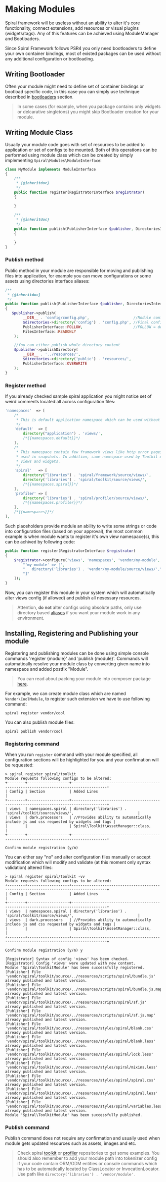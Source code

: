 # Making Modules
Spiral framework will be useless without an ability to alter it's core functionality, connect extensions, add resources or visual plugins (widgets/tags). Any of this features can be achieved using ModuleManager and Bootloaders.

Since Spiral Framework follows PSR4 you only need bootloaders to define your own container bindings, most of existed packages can be used without any additional configuration or bootloading.

## Writing Bootloader
Often your module might need to define set of container bindings or bootload specific code, in this case you can simply use technique described in [bootloaders](/framework/bootloaders.md) section.

> In some cases (for example, when you package contains only widgets or delcarative singletons) you might skip Bootloader creation for your module.

## Writing Module Class
Usually your module code goes with set of resources to be added to application or set of configs to be mounted. Both of this operations can be performed using module class which can be created by simply implementing `Spiral\Modules\ModuleInterface`:

```php
class MyModule implements ModuleInterface
{
    /**
     * {@inheritdoc}
     */
    public function register(RegistratorInterface $registrator)
    {

    }
    
    /**
     * {@inheritdoc}
     */
    public function publish(PublisherInterface $publisher, DirectoriesInterface $directories)
    {

    }
}
```

### Publish method
Public method in your module are responsible for moving and publishing files into application, for example you can move configurations or some assets using directories interface aliases:

```php
/**
 * {@inheritdoc}
 */
public function publish(PublisherInterface $publisher, DirectoriesInterface $directories)
{
   $publisher->publish(
        __DIR__ . 'config/config.php',                    //Module config source
        $directories->directory('config') . 'config.php', //Final config filename
        PublisherInterface::FOLLOW,                       //FOLLOW = do not overwrite existed
        FilesInterface::READONLY                       
    );

    //You can either publish whole directory content
    $publisher->publishDirectory(
        __DIR__ . '../resources/',
        $directories->directory('public') . 'resources/',
        PublisherInterface::OVERWRITE
    );
}
```

### Register method
If you already checked sample spiral application you might notice set of weird comments located all across configuration files:

```php
'namespaces'  => [
    /*
     * This is default application namespace which can be used without any prefix.
     */
    'default'  => [
        directory("application") . 'views/',
        /*{{namespaces.default}}*/
    ],
    /*
     * This namespace contain few framework views like http error pages and exception view
     * used in snapshots. In addition, same namespace used by Toolkit module to share it's
     * views and widgets.
     */
    'spiral'   => [
        directory("libraries") . 'spiral/framework/source/views/',
        directory('libraries') . 'spiral/toolkit/source/views/',
        /*{{namespaces.spiral}}*/
    ],
    'profiler' => [
        directory('libraries') . 'spiral/profiler/source/views/',
        /*{{namespaces.profiler}}*/
    ],
    /*{{namespaces}}*/
],
```

Such placeholders provide module an ability to write some strings or code into configuration files (based on your approval), the most common example is when module wants to register it's own view namespace(s), this can be achived by following code:

```php
public function register(RegistratorInterface $registrator)
{
    $registrator->configure('views', 'namespaces', 'vendor/my-module', [
        "'my-module' => [",
        "   directory('libraries') . 'vendor/my-module/source/views/',",
        "]"
    ]);
}
```

Now, you can register this module in your system which will automatically alter views config (if allowed) and publish all nesessary resources.

> Attention, **do not** alter configs using absolute paths, only use directory based [aliases](/application/directories.md) if you want your module work in any environment.

## Installing, Registering and Publishing your module
Registering and publishing modules can be done using simple console commands 'register {module}' and 'publish {module}'. Commands will automatically resolve your module class by converting given name into namespace and added postfix "Module". 

> You can read about packing your module into composer package [here](https://getcomposer.org/doc/02-libraries.md).

For example, we can create module class which are named `Vendor\CoolModule`, to register such extension we have to use following command:

```
spiral register vendor/cool
```

You can also publish module files:

```
spiral publish vendor/cool
```

### Registering command
When you run `register` command with your module specified, all configuration sections will be highlighted for you and your confirmation will be requested:

```
> spiral register spiral/toolkit
Module requests following configs to be altered:
+--------+-------------------+--------------------------------------------------------------------------------------+
| Config | Section           | Added Lines                                                                          |
+--------+-------------------+--------------------------------------------------------------------------------------+
| views  | namespaces.spiral | directory('libraries') . 'spiral/toolkit/source/views/',                             |
| views  | dark.processors   | //Provides ability to automatically include js and css requested by widgets and tags |
|        |                   | Spiral\Toolkit\AssetManager::class,                                                  |
+--------+-------------------+--------------------------------------------------------------------------------------+

Confirm module registration (y/n)
```

You can either say "no" and alter configuration files manually or accept modification which will modify and validate (at this moment only syntax validation) altered files:

```
> spiral register spiral/toolkit -vv
Module requests following configs to be altered:
+--------+-------------------+--------------------------------------------------------------------------------------+
| Config | Section           | Added Lines                                                                          |
+--------+-------------------+--------------------------------------------------------------------------------------+
| views  | namespaces.spiral | directory('libraries') . 'spiral/toolkit/source/views/',                             |
| views  | dark.processors   | //Provides ability to automatically include js and css requested by widgets and tags |
|        |                   | Spiral\Toolkit\AssetManager::class,                                                  |
+--------+-------------------+--------------------------------------------------------------------------------------+

Confirm module registration (y/n) y

[Registrator] Syntax of config 'views' has been checked.
[Registrator] Config 'views' were updated with new content.
Module 'Spiral\ToolkitModule' has been successfully registered.
[Publisher] File 'vendor/spiral/toolkit/source/../resources/scripts/spiral/bundle.js' already published and latest version.
[Publisher] File 'vendor/spiral/toolkit/source/../resources/scripts/spiral/bundle.js.map' already published and latest version.
[Publisher] File 'vendor/spiral/toolkit/source/../resources/scripts/spiral/sf.js' already published and latest version.
[Publisher] File 'vendor/spiral/toolkit/source/../resources/scripts/spiral/sf.js.map' already published and latest version.
[Publisher] File 'vendor/spiral/toolkit/source/../resources/styles/spiral/blank.css' already published and latest version.
[Publisher] File 'vendor/spiral/toolkit/source/../resources/styles/spiral/blank.less' already published and latest version.
[Publisher] File 'vendor/spiral/toolkit/source/../resources/styles/spiral/lock.less' already published and latest version.
[Publisher] File 'vendor/spiral/toolkit/source/../resources/styles/spiral/mixins.less' already published and latest version.
[Publisher] File 'vendor/spiral/toolkit/source/../resources/styles/spiral/spiral.css' already published and latest version.
[Publisher] File 'vendor/spiral/toolkit/source/../resources/styles/spiral/spiral.less' already published and latest version.
[Publisher] File 'vendor/spiral/toolkit/source/../resources/styles/spiral/variables.less' already published and latest version.
Module 'Spiral\ToolkitModule' has been successfully published.
```

### Publish command
Publish command does not require any confirmation and usually used when module gets updated resources such as assets, images and etc.

> Check spiral [toolkit](https://github.com/spiral/toolkit/blob/master/source/ToolkitModule.php) or [profiler](https://github.com/spiral/profiler/blob/master/source/ProfilerModule.php) repositories to get some examples.
You should also remember to add your module path into tokenizer config if your code contain ORM/ODM entities or console commands which has to be automatically located by ClassLocator or InvocationLocator.
Use path like `directory('libraries') . 'vendor/module'`.
